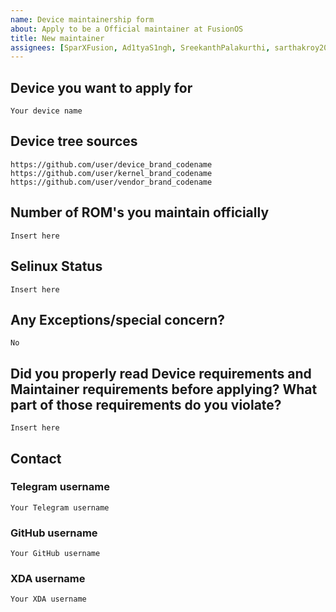 ```yaml
---
name: Device maintainership form
about: Apply to be a Official maintainer at FusionOS
title: New maintainer
assignees: [SparXFusion, Ad1tyaS1ngh, SreekanthPalakurthi, sarthakroy2002]
---
```


## Device you want to apply for
```
Your device name
```

## Device tree sources
<!--
* Must be public on GitHub/GitLab
* Must add kernel and vendor as well
* Authorship should be proper
* Add common trees if applicable
-->
```
https://github.com/user/device_brand_codename
https://github.com/user/kernel_brand_codename
https://github.com/user/vendor_brand_codename
```

## Number of ROM's you maintain officially
```
Insert here
```

## Selinux Status
```
Insert here
```

## Any Exceptions/special concern?
```
No
```

## Did you properly read Device requirements and Maintainer requirements before applying? What part of those requirements do you violate?
```
Insert here
```

## Contact

### Telegram username
```
Your Telegram username
```

### GitHub username
```
Your GitHub username
```

### XDA username
```
Your XDA username
```
